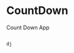 # CountDown
 Count Down App
          
                            
                                                                                            dj                                                                
                                                                                                        
                                                                                                         
                                                                                                  
                                                                                      
                                                           
                                      
                                 
           
         
          
